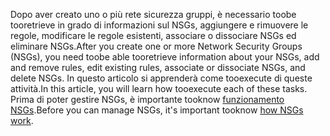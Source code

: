 <span data-ttu-id="c7c5d-101">Dopo aver creato uno o più rete sicurezza gruppi, è necessario toobe tooretrieve in grado di informazioni sul NSGs, aggiungere e rimuovere le regole, modificare le regole esistenti, associare o dissociare NSGs ed eliminare NSGs.</span><span class="sxs-lookup"><span data-stu-id="c7c5d-101">After you create one or more Network Security Groups (NSGs), you need toobe able tooretrieve information about your NSGs, add and remove rules, edit existing rules, associate or dissociate NSGs, and delete NSGs.</span></span> <span data-ttu-id="c7c5d-102">In questo articolo si apprenderà come tooexecute di queste attività.</span><span class="sxs-lookup"><span data-stu-id="c7c5d-102">In this article, you will learn how tooexecute each of these tasks.</span></span> <span data-ttu-id="c7c5d-103">Prima di poter gestire NSGs, è importante tooknow [funzionamento NSGs](../articles/virtual-network/virtual-networks-nsg.md).</span><span class="sxs-lookup"><span data-stu-id="c7c5d-103">Before you can manage NSGs, it's important tooknow [how NSGs work](../articles/virtual-network/virtual-networks-nsg.md).</span></span> 


